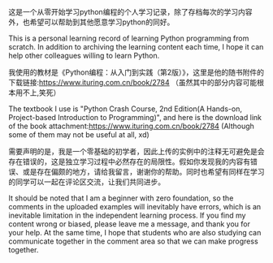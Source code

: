 这是一个从零开始学习python编程的个人学习记录，除了存档每次的学习内容外，也希望可以帮助到其他愿意学习python的同好。

This is a personal learning record of learning Python programming from scratch. In addition to archiving the learning content each time, I hope it can help other colleagues willing to learn Python.

我使用的教材是《Python编程：从入门到实践（第2版）》，这里是他的随书附件的下载链接:https://www.ituring.com.cn/book/2784  （虽然其中的部分内容可能根本用不上,笑死）

The textbook I use is "Python Crash Course, 2nd Edition(A Hands-on, Project-based Introduction to Programming)", and here is the download link of the book attachment:https://www.ituring.com.cn/book/2784 (Although some of them may not be useful at all, xd)

需要声明的是，我是一个零基础的初学者，因此上传的实例中的注释无可避免是会存在错误的，这是独立学习过程中必然存在的局限性。假如你发现我的内容有错误、或是存在偏颇的地方，请给我留言，谢谢你的帮助。同时也希望有同样在学习的同学可以一起在评论区交流，让我们共同进步。

It should be noted that I am a beginner with zero foundation, so the comments in the uploaded examples will inevitably have errors, which is an inevitable limitation in the independent learning process. 
If you find my content wrong or biased, please leave me a message, and thank you for your help. 
At the same time, I hope that students who are also studying can communicate together in the comment area so that we can make progress together.

